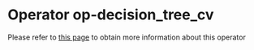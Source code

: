 # Operator op-decision_tree_cv

Please refer to [this page](https://ikats.org/operators.html) to obtain more information about this operator

